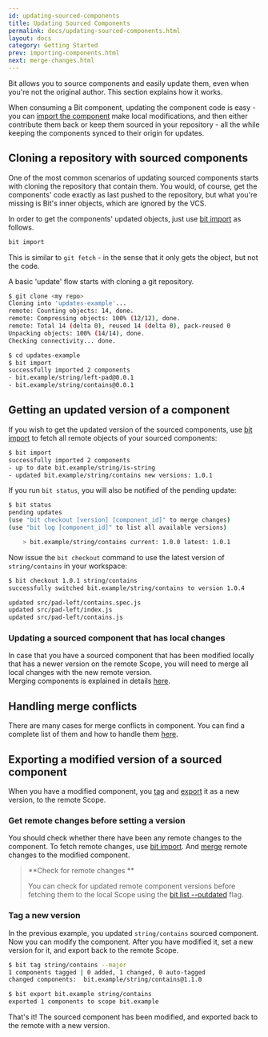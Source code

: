 ```yaml
---
id: updating-sourced-components
title: Updating Sourced Components
permalink: docs/updating-sourced-components.html
layout: docs
category: Getting Started
prev: importing-components.html
next: merge-changes.html
---
```


Bit allows you to source components and easily update them, even when you're not the original author. This section explains how it works.

When consuming a Bit component, updating the component code is easy - you can [import the component](/docs/importing-components.html) make local modifications, and then either contribute them back or keep them sourced in your repository - all the while keeping the components synced to their origin for updates.

## Cloning a repository with sourced components

One of the most common scenarios of updating sourced components starts with cloning the repository that contain them. You would, of course, get the components' code exactly as last pushed to the repository, but what you're missing is Bit's inner objects, which are ignored by the VCS.

In order to get the components' updated objects, just use [bit import](/docs/cli-import.html#import-projects-component-objects-from-their-remote-scope) as follows.

```bash
bit import
```

This is similar to `git fetch` - in the sense that it only gets the object, but not the code.

A basic 'update' flow starts with cloning a git repository.

```bash
$ git clone <my repo>
Cloning into 'updates-example'...
remote: Counting objects: 14, done.
remote: Compressing objects: 100% (12/12), done.
remote: Total 14 (delta 0), reused 14 (delta 0), pack-reused 0
Unpacking objects: 100% (14/14), done.
Checking connectivity... done.

$ cd updates-example
$ bit import
successfully imported 2 components
- bit.example/string/left-pad@0.0.1
- bit.example/string/contains@0.0.1
```

## Getting an updated version of a component

If you wish to get the updated version of the sourced components, use [bit import](/docs/cli-import.html#import-projects-component-objects-from-their-remote-scope) to fetch all remote objects of your sourced components:

```bash
$ bit import
successfully imported 2 components
- up to date bit.example/string/is-string
- updated bit.example/string/contains new versions: 1.0.1
```

If you run `bit status`, you will also be notified of the pending update:

```bash
$ bit status
pending updates
(use "bit checkout [version] [component_id]" to merge changes)
(use "bit log [component_id]" to list all available versions)

    > bit.example/string/contains current: 1.0.0 latest: 1.0.1
```

Now issue the `bit checkout` command to use the latest version of `string/contains` in your workspace:

```bash
$ bit checkout 1.0.1 string/contains
successfully switched bit.example/string/contains to version 1.0.4

updated src/pad-left/contains.spec.js
updated src/pad-left/index.js
updated src/pad-left/contains.js
```

### Updating a sourced component that has local changes

In case that you have a sourced component that has been modified locally that has a newer version on the remote Scope, you will need to merge all local changes with the new remote version.  
Merging components is explained in details [here](/docs/merge-changes.html).

## Handling merge conflicts

There are many cases for merge conflicts in component. You can find a complete list of them and how to handle them [here](/docs/sync-components.html).

## Exporting a modified version of a sourced component

When you have a modified component, you [tag](/docs/versioning-tracked-components.html) and [export](/docs/organizing-components-in-scopes.html) it as a new version, to the remote Scope.

### Get remote changes before setting a version

You should check whether there have been any remote changes to the component. To fetch remote changes, use [bit import](/docs/cli-import.html). And [merge](/docs/merge-changes.html) remote changes to the modified component.

> **Check for remote changes **
>
> You can check for updated remote component versions before fetching them to the local Scope using the [bit list --outdated](/docs/cli-list.html/#show-the-local-and-remote-versions-of-all-local-components) flag.

### Tag a new version

In the previous example, you updated `string/contains` sourced component. Now you can modify the component. After you have modified it, set a new version for it, and export back to the remote Scope.

```bash
$ bit tag string/contains --major
1 components tagged | 0 added, 1 changed, 0 auto-tagged
changed components:  bit.example/string/contains@1.1.0

$ bit export bit.example string/contains
exported 1 components to scope bit.example
```

That's it! The sourced component has been modified, and exported back to the remote with a new version.
